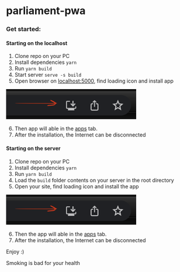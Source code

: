 # parliament-pwa

### Get started:

#### Starting on the localhost
1. Clone repo on your PC
2. Install dependencies `yarn`
3. Run `yarn build`
4. Start server `serve -s build`
5. Open browser on [localhost:5000](http://localhost:5000), find loading icon and install app

![](./install.png)

6. Then app will able in the [apps](chrome://apps/) tab.
7. After the installation, the Internet can be disconnected

#### Starting on the server
1. Clone repo on your PC
2. Install dependencies `yarn`
3. Run `yarn build`
4. Load the `build` folder contents on your server in the root directory
5. Open your site, find loading icon and install the app

![](./install.png)

6. Then the app will able in the [apps](chrome://apps/) tab.
7. After the installation, the Internet can be disconnected


Enjoy :)

Smoking is bad for your health